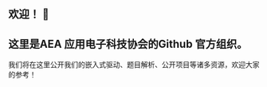 ## 欢迎！ 👋
## 这里是AEA 应用电子科技协会的Github 官方组织。

我们将在这里公开我们的嵌入式驱动、题目解析、公开项目等诸多资源，欢迎大家的参考！

<!--

**Here are some ideas to get you started:**

🙋‍♀️ A short introduction - what is your organization all about?
🌈 Contribution guidelines - how can the community get involved?
👩‍💻 Useful resources - where can the community find your docs? Is there anything else the community should know?
🍿 Fun facts - what does your team eat for breakfast?
🧙 Remember, you can do mighty things with the power of [Markdown](https://docs.github.com/github/writing-on-github/getting-started-with-writing-and-formatting-on-github/basic-writing-and-formatting-syntax)
-->
